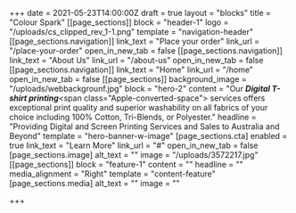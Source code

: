 +++
date = 2021-05-23T14:00:00Z
draft = true
layout = "blocks"
title = "Colour Spark"
[[page_sections]]
block = "header-1"
logo = "/uploads/cs_clipped_rev_1-1.png"
template = "navigation-header"
[[page_sections.navigation]]
link_text = "Place your order"
link_url = "/place-your-order"
open_in_new_tab = false
[[page_sections.navigation]]
link_text = "About Us"
link_url = "/about-us"
open_in_new_tab = false
[[page_sections.navigation]]
link_text = "Home"
link_url = "/home"
open_in_new_tab = false
[[page_sections]]
background_image = "/uploads/webbackgrounf.jpg"
block = "hero-2"
content = "Our <strong><em>Digital T-shirt printing</em></strong><span class=\"Apple-converted-space\"> services </span>offers exceptional print quality and superior washability on all fabrics of your choice including 100% Cotton, Tri-Blends, or Polyester."
headline = "Providing Digital and Screen Printing Services and Sales to Australia and Beyond"
template = "hero-banner-w-image"
[page_sections.cta]
enabled = true
link_text = "Learn More"
link_url = "#"
open_in_new_tab = false
[page_sections.image]
alt_text = ""
image = "/uploads/3572217.jpg"
[[page_sections]]
block = "feature-1"
content = ""
headline = ""
media_alignment = "Right"
template = "content-feature"
[page_sections.media]
alt_text = ""
image = ""

+++
